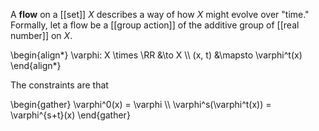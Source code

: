 A **flow** on a [[set]] $X$ describes a way of how $X$ might evolve over "time." Formally, let a flow be a [[group action]] of the additive group of [[real number]] on $X$.

\begin{align\*}
\varphi: X \times \RR &\to X \\\\
(x, t) &\mapsto \varphi^t(x)
\end{align\*}

The constraints are that

\begin{gather}
\varphi^0(x) = \varphi \\\\
\varphi\^s(\varphi^t(x)) = \varphi^{s+t}(x)
\end{gather}